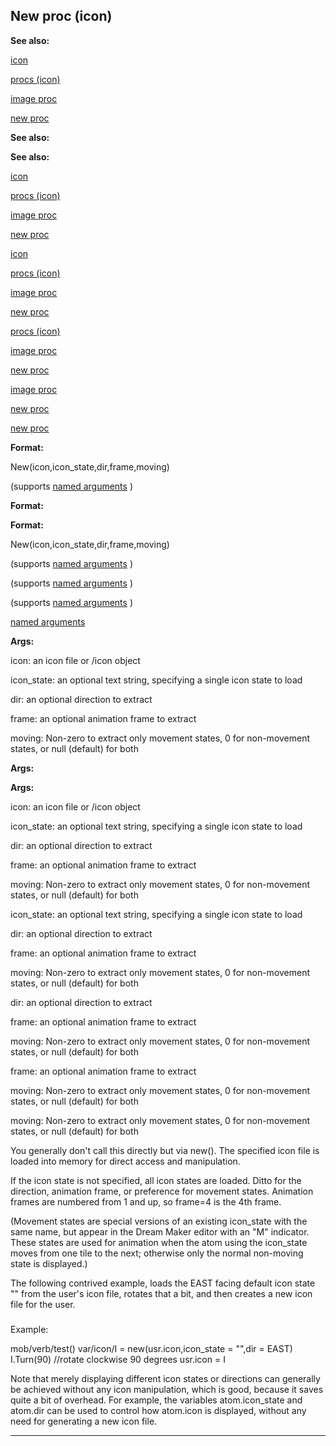 

 New proc (icon)
-----------------




**See also:** 


[icon](#/icon) 

[procs (icon)](#/icon/proc) 

[image proc](#/proc/image) 

[new proc](#/proc/new) 






**See also:** 

**See also:**

[icon](#/icon) 

[procs (icon)](#/icon/proc) 

[image proc](#/proc/image) 

[new proc](#/proc/new) 




[icon](#/icon)

[procs (icon)](#/icon/proc) 

[image proc](#/proc/image) 

[new proc](#/proc/new) 



[procs (icon)](#/icon/proc)

[image proc](#/proc/image) 

[new proc](#/proc/new) 


[image proc](#/proc/image)

[new proc](#/proc/new) 

[new proc](#/proc/new)


**Format:** 


 New(icon,icon\_state,dir,frame,moving)
 

 (supports
 [named arguments](#/proc/arguments/named) 
 )
 




**Format:** 

**Format:**

 New(icon,icon\_state,dir,frame,moving)
 

 (supports
 [named arguments](#/proc/arguments/named) 
 )
 




 (supports
 [named arguments](#/proc/arguments/named) 
 )
 


 (supports
 [named arguments](#/proc/arguments/named) 
 )

[named arguments](#/proc/arguments/named)


**Args:** 


 icon: an icon file or /icon object
 
 icon\_state: an optional text string, specifying a single icon state to load
 
 dir: an optional direction to extract
 
 frame: an optional animation frame to extract
 
 moving: Non-zero to extract only movement states, 0 for non-movement states,
 or null (default) for both
 






**Args:** 

**Args:**

 icon: an icon file or /icon object
 
 icon\_state: an optional text string, specifying a single icon state to load
 
 dir: an optional direction to extract
 
 frame: an optional animation frame to extract
 
 moving: Non-zero to extract only movement states, 0 for non-movement states,
 or null (default) for both
 





 icon\_state: an optional text string, specifying a single icon state to load
 
 dir: an optional direction to extract
 
 frame: an optional animation frame to extract
 
 moving: Non-zero to extract only movement states, 0 for non-movement states,
 or null (default) for both
 




 dir: an optional direction to extract
 
 frame: an optional animation frame to extract
 
 moving: Non-zero to extract only movement states, 0 for non-movement states,
 or null (default) for both
 



 frame: an optional animation frame to extract
 
 moving: Non-zero to extract only movement states, 0 for non-movement states,
 or null (default) for both
 


 moving: Non-zero to extract only movement states, 0 for non-movement states,
 or null (default) for both


 You generally don't call this directly but via new(). The specified icon
file is loaded into memory for direct access and manipulation.




 If the icon state is not specified, all icon states are loaded. Ditto for
the direction, animation frame, or preference for movement states. Animation
frames are numbered from 1 and up, so frame=4 is the 4th frame.




 (Movement states are special versions of an existing icon\_state with the
same name, but appear in the Dream Maker editor with an "M" indicator. These
states are used for animation when the atom using the icon\_state moves from
one tile to the next; otherwise only the normal non-moving state is displayed.)




 The following contrived example, loads the EAST facing default icon state
"" from the user's icon file, rotates that a bit, and then creates a new icon
file for the user.



### 
 Example:



 mob/verb/test()
 var/icon/I = new(usr.icon,icon\_state = "",dir = EAST)
 I.Turn(90) //rotate clockwise 90 degrees
 usr.icon = I


 Note that merely displaying different icon states or directions can
generally be achieved without any icon manipulation, which is good, because it
saves quite a bit of overhead. For example, the variables atom.icon\_state and
atom.dir can be used to control how atom.icon is displayed, without any need
for generating a new icon file.





---



